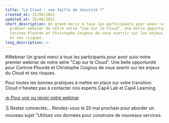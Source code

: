 ```yaml
---
title: "Le Cloud : une faille de sécurité ?"
created_at: 25/04/2021
updated_at: 25/04/2021
short_description: Un grand merci à tous les participants pour avoir suivi notre
  premier webinar de notre série "Cap sur le Cloud". Une belle opportunité pour
  Corinne Plourde et Christophe Coignus de vous avertir sur les enjeux du Cloud
  et ses risques.
long_description: >-
---
```

#Webinar Un grand merci à tous les participants pour avoir suivi notre
premier webinar de notre série "Cap sur le Cloud". Une belle opportunité pour
Corinne Plourde et Christophe Coignus de vous avertir sur les enjeux du Cloud
et ses risques.




Pour toutes les bonnes pratiques à mettre en place sur votre transition Cloud n'hésitez pas à contacter nos experts Cap4 Lab et Cap4 Learning.




[🔜 Pour voir ou revoir notre webinar ](https://zoom.us/rec/share/K0qKW6yc-LuCHQ_CoqjY69ISHwylJ_5D6OgMnWai2lVqGuLOCkM4Go5SLYweF68P.ldHCqzWxb5u17MUr)




🗓 Restez connectés... Rendez-vous le 20 mai prochain pour aborder un nouveau sujet "Utilisez vos données pour construire de nouveaux services.
